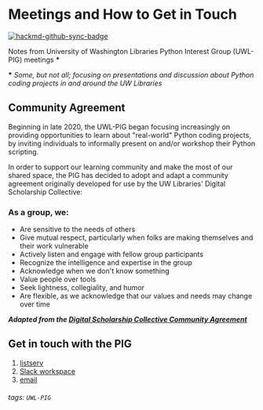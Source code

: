 # Meetings and How to Get in Touch

[![hackmd-github-sync-badge](https://hackmd.io/oqRYZpKzTzqh9XYUMP5FYg/badge)](https://hackmd.io/oqRYZpKzTzqh9XYUMP5FYg)

Notes from University of Washington Libraries Python Interest Group (UWL-PIG) meetings **\***

**\*** *Some, but not all; focusing on presentations and discussion about Python coding projects in and around the UW Libraries*

## Community Agreement
Beginning in late 2020, the UWL-PIG began focusing increasingly on providing opportunities to learn about "real-world" Python coding projects, by inviting individuals to informally present on and/or workshop their Python scripting.

In order to support our learning community and make the most of our shared space, the PIG has decided to adopt and adapt a community agreement originally developed for use by the UW Libraries' Digital Scholarship Collective:

### As a group, we:
- Are sensitive to the needs of others
- Give mutual respect, particularly when folks are making themselves and their work vulnerable
- Actively listen and engage with fellow group participants
- Recognize the intelligence and expertise in the group
- Acknowledge when we don't know something
- Value people over tools
- Seek lightness, collegiality, and humor
- Are flexible, as we acknowledge that our values and needs may change over time

***Adapted from the [Digital Scholarship Collective Community Agreement](https://docs.google.com/document/d/1g8Ln1kCLVk_GPF-zC516nNjZIIByc-EvvFd69lFM0GU/edit#heading=h.ise0o8dv9bll)***

## Get in touch with the PIG

1. [listserv](https://mailman.u.washington.edu/mailman/listinfo/uwlib_pig)
2. [Slack workspace](https://uwlibrariespig.slack.com/)
3. [email](mailto:ries07@uw.edu)

###### tags: `UWL-PIG`